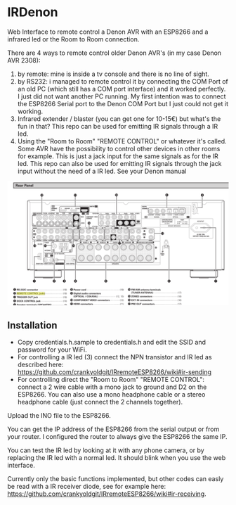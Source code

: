 # IRDenon
Web Interface to remote control a Denon AVR with an ESP8266 and a infrared led or the Room to Room connection.

There are 4 ways to remote control older Denon AVR's (in my case Denon AVR 2308):
1. by remote: mine is inside a tv console and there is no line of sight.
2. by RS232: i managed to remote control it by connecting the COM Port of an old PC (which still has a COM port interface) and it worked perfectly. I just did not want another PC running. My first intention was to connect the ESP8266 Serial port to the Denon COM Port but I just could not get it working.
3. Infrared extender / blaster (you can get one for 10-15€) but what's the fun in that? This repo can be used for emitting IR signals through a IR led.
4. Using the "Room to Room" "REMOTE CONTROL" or whatever it's called. Some AVR have the possibility to control other devices in other rooms for example. This is just a jack input for the same signals as for the IR led. This repo can also be used for emitting IR signals through the jack input without the need of a IR led. See your Denon manual

![VFD](images/denon-rear.png)


## Installation
- Copy credentials.h.sample to credentials.h and edit the SSID and password for your WiFi.
- For controlling a IR led (3) connect the NPN transistor and IR led as described here:
https://github.com/crankyoldgit/IRremoteESP8266/wiki#ir-sending
- For controlling direct the "Room to Room" "REMOTE CONTROL": connect a 2 wire cable with a mono jack to ground and D2 on the ESP8266. You can also use a mono headphone cable or a stereo headphone cable (just connect the 2 channels together).

Upload the INO file to the ESP8266.

You can get the IP address of the ESP8266 from the serial output or from your router. I configured the router to always give the ESP8266 the same IP.

You can test the IR led by looking at it with any phone camera, or by replacing the IR led with a normal led. It should blink when you use the web interface.

Currently only the basic functions implemented, but other codes can easly be read with a IR receiver diode, see for example here: https://github.com/crankyoldgit/IRremoteESP8266/wiki#ir-receiving.